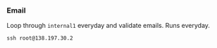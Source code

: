 ### Email

Loop through `internal1` everyday and validate emails. Runs everyday.

`ssh root@138.197.30.2`

